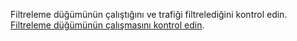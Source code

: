 Filtreleme düğümünün çalıştığını ve trafiği filtrelediğini kontrol edin. [Filtreleme düğümünün çalışmasını kontrol edin](installation-check-operation-en.md).